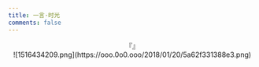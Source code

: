 ```yaml
---
title: 一言·时光
comments: false
---
```


<script type="text/javascript" src="/js/src/hitokoto.js"></script>
<div style="text-align:center">『<i class="hitokoto"></i>』&#9;<i class="from"></i></div>

<div style="text-align:center">
![1516434209.png](https://ooo.0o0.ooo/2018/01/20/5a62f331388e3.png)</div>